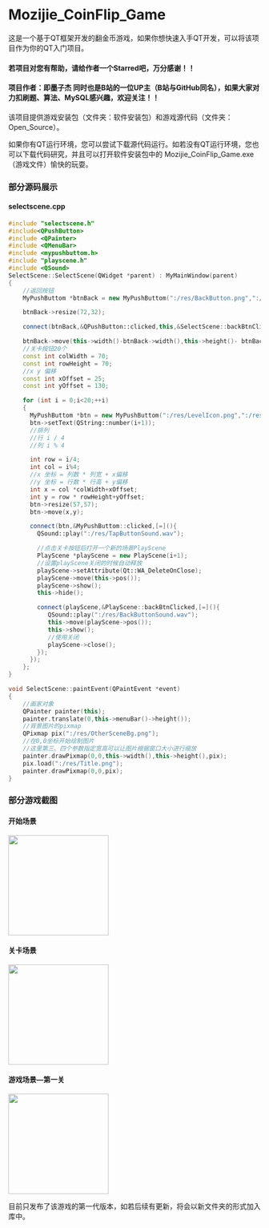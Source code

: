 # Mozijie_CoinFlip_Game
这是一个基于QT框架开发的翻金币游戏，如果你想快速入手QT开发，可以将该项目作为你的QT入门项目。

#### 若项目对您有帮助，请给作者一个Starred吧，万分感谢！！

#### 项目作者：即墨子杰 同时也是B站的一位UP主（B站与GitHub同名），如果大家对力扣刷题、算法、MySQL感兴趣，欢迎关注！！

该项目提供游戏安装包（文件夹：软件安装包）和游戏源代码（文件夹：Open_Source）。

如果你有QT运行环境，您可以尝试下载源代码运行。如若没有QT运行环境，您也可以下载代码研究，并且可以打开软件安装包中的 Mozijie_CoinFlip_Game.exe （游戏文件）愉快的玩耍。

### 部分源码展示
#### selectscene.cpp
```C++
#include "selectscene.h"
#include<QPushButton>
#include <QPainter>
#include <QMenuBar>
#include <mypushbuttom.h>
#include "playscene.h"
#include <QSound>
SelectScene::SelectScene(QWidget *parent) : MyMainWindow(parent)
{
    //返回按钮
    MyPushButtom *btnBack = new MyPushButtom(":/res/BackButton.png",":/res/BackButtonSelected.png",this);

    btnBack->resize(72,32);

    connect(btnBack,&QPushButton::clicked,this,&SelectScene::backBtnClicked);

    btnBack->move(this->width()-btnBack->width(),this->height()- btnBack->height());
    //关卡按钮20个
    const int colWidth = 70;
    const int rowHeight = 70;
    //x y 偏移
    const int xOffset = 25;
    const int yOffset = 130;

    for (int i = 0;i<20;++i)
    {
      MyPushButtom *btn = new MyPushButtom(":/res/LevelIcon.png",":/res/LevelIcon.png",this);
      btn->setText(QString::number(i+1));
      //排列
      //行 i / 4
      //列 i % 4

      int row = i/4;
      int col = i%4;
      //x 坐标 = 列数 * 列宽 + x偏移
      //y 坐标 = 行数 * 行高 + y偏移
      int x = col *colWidth+xOffset;
      int y = row * rowHeight+yOffset;
      btn->resize(57,57);
      btn->move(x,y);

      connect(btn,&MyPushButtom::clicked,[=](){
        QSound::play(":/res/TapButtonSound.wav");

        //点击关卡按钮后打开一个新的场景PlayScene
        PlayScene *playScene = new PlayScene(i+1);
        //设置playScene关闭的时候自动释放
        playScene->setAttribute(Qt::WA_DeleteOnClose);
        playScene->move(this->pos());
        playScene->show();
        this->hide();

        connect(playScene,&PlayScene::backBtnClicked,[=](){
           QSound::play(":/res/BackButtonSound.wav");
           this->move(playScene->pos());
           this->show();
           //使用关闭
           playScene->close();
        });
      });
    };
}

void SelectScene::paintEvent(QPaintEvent *event)
{
    //画家对象
    QPainter painter(this);
    painter.translate(0,this->menuBar()->height());
    //背景图片的pixmap
    QPixmap pix(":/res/OtherSceneBg.png");
    //在0,0坐标开始绘制图片
    //这里第三、四个参数指定宽高可以让图片根据窗口大小进行缩放
    painter.drawPixmap(0,0,this->width(),this->height(),pix);
    pix.load(":/res/Title.png");
    painter.drawPixmap(0,0,pix);
}


```


### 部分游戏截图
#### 开始场景

<img src="https://user-images.githubusercontent.com/106757368/212527599-3a4347c2-7726-43f0-a5b9-8dc707b04a8c.png" width="200px">

#### 关卡场景

<img src="https://user-images.githubusercontent.com/106757368/212527593-e9e8a643-b79f-48a1-9471-908c10d5af69.png" width="200px">


#### 游戏场景—第一关

<img src="https://user-images.githubusercontent.com/106757368/212527602-cd9940bc-8edc-419e-be80-9e76181c1760.png" width="200px">

目前只发布了该游戏的第一代版本，如若后续有更新，将会以新文件夹的形式加入库中。




